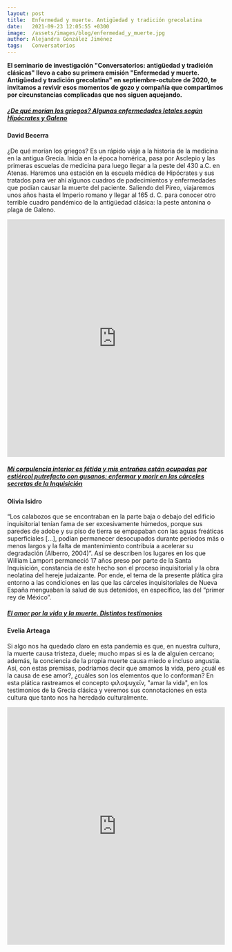 ```yaml
---
layout: post
title:  Enfermedad y muerte. Antigüedad y tradición grecolatina
date:   2021-09-23 12:05:55 +0300
image:  /assets/images/blog/enfermedad_y_muerte.jpg
author: Alejandra González Jiménez
tags:   Conversatorios
---
```

**El seminario de investigación "Conversatorios: antigüedad y tradición clásicas" llevo a cabo su primera emisión "Enfermedad y muerte. Antigüedad y tradición grecolatina" en septiembre-octubre de 2020, te invitamos a revivir esos momentos de gozo y compañía que compartimos por circunstancias complicadas que nos siguen aquejando.**

##### <a href="/desdethemyscira.github.io/assets/images/blog/david-1.jpeg" target="_blank">¿De qué morían los griegos? Algunas enfermedades letales según Hipócrates y Galeno</a>

#### David Becerra

¿De qué morían los griegos? Es un rápido viaje a la historia de la medicina en la antigua Grecia. Inicia en la época homérica, pasa por Asclepio y las primeras escuelas de medicina para luego llegar a la peste del 430 a.C. en Atenas. Haremos una estación en la escuela médica de Hipócrates y sus tratados para ver ahí algunos cuadros de padecimientos y enfermedades que podían causar la muerte del paciente. Saliendo del Pireo, viajaremos unos años hasta el Imperio romano y llegar al 165 d. C. para conocer otro terrible cuadro pandémico de la antigüedad clásica: la peste antonina o plaga de Galeno.

<iframe width="100%" height="550"
    src="https://www.youtube.com/embed/Qj2lcRHJ_a8" frameborder="0" allowfullscreen="true">
</iframe>

##### <a href="/desdethemyscira.github.io/assets/images/blog/olivia-1.jpeg" target="_blank">Mi corpulencia interior es fétida y mis entrañas están ocupadas por estiércol putrefacto con gusanos: enfermar y morir en las cárceles secretas de la Inquisición</a>

#### Olivia Isidro

“Los calabozos que se encontraban en la parte baja o debajo del edificio inquisitorial tenían fama de ser excesivamente húmedos, porque sus paredes de adobe y su piso de tierra se empapaban con las aguas freáticas superficiales [...], podían permanecer desocupados durante períodos más o menos largos y la falta de mantenimiento contribuía a acelerar su degradación (Alberro, 2004)”. Así se describen los lugares en los que William Lamport permaneció 17 años preso por parte de la Santa Inquisición, constancia de este hecho son el proceso inquisitorial y la obra neolatina del hereje judaizante. Por ende, el tema de la presente plática gira entorno a las condiciones en las que las cárceles inquisitoriales de Nueva España menguaban la salud de sus detenidos, en específico, las del “primer rey de México”.

##### <a href="/desdethemyscira.github.io/assets/images/blog/evelia-1.jpeg" target="_blank">El amor por la vida y la muerte. Distintos testimonios</a>

#### Evelia Arteaga

Si algo nos ha quedado claro en esta pandemia es que, en nuestra cultura, la muerte causa tristeza, duele; mucho mpas si es la de alguien cercano; además, la conciencia de la propia muerte causa miedo e incluso angustia. Así, con estas premisas, podríamos decir que amamos la vida, pero ¿cuál es la causa de ese amor?, ¿cuáles son los elementos que lo conforman? En esta plática rastreamos el concepto φιλοψυχεϊν, "amar la vida", en los testimonios de la Grecia clásica y veremos sus connotaciones en esta cultura que tanto nos ha heredado culturalmente.

<iframe width="100%" height="550"
    src="https://www.youtube.com/embed/VFFgpDv_guU" frameborder="0" allowfullscreen="true">
</iframe>
